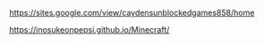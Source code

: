 https://sites.google.com/view/caydensunblockedgames858/home



https://inosukeonpepsi.github.io/Minecraft/
